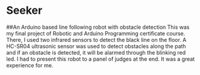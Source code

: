 # Seeker
##An Arduino based line following robot with obstacle detection
This was my final project of Robotic and Arduino Programming certificate course. There, I used two infrared sensors to detect the black line on the floor. A HC-SR04 ultrasonic sensor was used to detect obstacles along the path and if an obstacle is detected, it will be alarmed through the blinking red led. I had to present this robot to a panel of judges at the end. It was a great experience for me.
